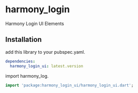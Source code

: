 # harmony_login

Harmony Login UI Elements

## Installation

add this library to your pubspec.yaml.

```yaml
dependencies:
  harmony_login_ui: latest.version
```

import harmony_log.

```dart
import 'package:harmony_login_ui/harmony_login_ui.dart';
```
